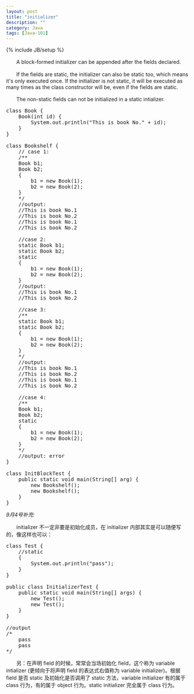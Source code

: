 ```yaml
---
layout: post
title: "initializer"
description: ""
category: Java
tags: [Java-101]
---
```

{% include JB/setup %}

　　A block-formed initializer can be appended after the fields declared.  

　　If the fields are static, the initializer can also be static too, which means it's only executed once. If the initializer is not static, it will be executed as many times as the class constructor will be, even if the fields are static.  

　　The non-static fields can not be initialized in a static intializer.

<pre class="prettyprint linenums">
class Book {     
    Book(int id) {     
        System.out.println("This is book No." + id);     
    }     
}     
    
class Bookshelf {     
    // case 1:     
    /**   
    Book b1;   
    Book b2;    
    {   
        b1 = new Book(1);   
        b2 = new Book(2);   
    }   
    */    
    //output:     
    //This is book No.1     
    //This is book No.2     
    //This is book No.1     
    //This is book No.2     
    
    //case 2:     
    static Book b1;     
    static Book b2;     
    static      
    {     
        b1 = new Book(1);     
        b2 = new Book(2);     
    }     
    //output:     
    //This is book No.1     
    //This is book No.2     
    
    //case 3:     
    /**   
    static Book b1;   
    static Book b2;   
    {   
        b1 = new Book(1);   
        b2 = new Book(2);   
    }   
    */    
    //output:     
    //This is book No.1     
    //This is book No.2     
    //This is book No.1     
    //This is book No.2     
    
    //case 4:     
    /**   
    Book b1;   
    Book b2;   
    static    
    {   
        b1 = new Book(1);   
        b2 = new Book(2);   
    }   
    */    
    //output: error     
}     
    
class InitBlockTest {     
    public static void main(String[] arg) {     
        new Bookshelf();     
        new Bookshelf();     
    }     
}
</pre>

_9月4号补充:_   

　　initializer 不一定非要是初始化成员，在 initializer 内部其实是可以随便写的，像这样也可以：

<pre class="prettyprint linenums">
class Test {  
	//static  
	{  
		System.out.println("pass");  
	}  
}  
  
public class InitializerTest {  
	public static void main(String[] args) {  
		new Test();  
		new Test();  
	}  
}  
  
//output  
/* 
	pass 
	pass 
*/ 
</pre>

　　另：在声明 field 的时候，常常会当场初始化 field，这个称为 variable intializer (更倾向于将声明 field 的表达式右值称为 variable initializer)。根据 field 是否 static 及初始化是否调用了 static 方法，variable initializer 有的属于 class 行为，有的属于 object 行为。static initializer 完全属于 class 行为。